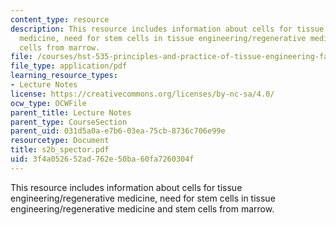 ```yaml
---
content_type: resource
description: This resource includes information about cells for tissue engineering/regenerative
  medicine, need for stem cells in tissue engineering/regenerative medicine and stem
  cells from marrow.
file: /courses/hst-535-principles-and-practice-of-tissue-engineering-fall-2004/3f4a052652ad762e50ba60fa7260304f_s2b_spector.pdf
file_type: application/pdf
learning_resource_types:
- Lecture Notes
license: https://creativecommons.org/licenses/by-nc-sa/4.0/
ocw_type: OCWFile
parent_title: Lecture Notes
parent_type: CourseSection
parent_uid: 031d5a0a-e7b6-03ea-75cb-8736c706e99e
resourcetype: Document
title: s2b_spector.pdf
uid: 3f4a0526-52ad-762e-50ba-60fa7260304f
---
```

This resource includes information about cells for tissue engineering/regenerative medicine, need for stem cells in tissue engineering/regenerative medicine and stem cells from marrow.
